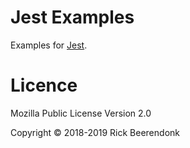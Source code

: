 # Jest Examples

Examples for [Jest](https://jestjs.io).

# Licence

Mozilla Public License Version 2.0

Copyright © 2018-2019 Rick Beerendonk
